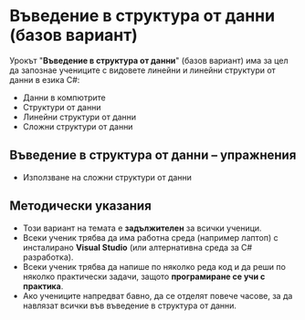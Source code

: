 # Въведение в структура от данни (базов вариант)

Урокът "**Въведение в структура от данни**" (базов вариант) има за цел да запознае учениците с видовете линейни и линейни структури от данни в езика C#:
  - Данни в компютрите
  - Структури от данни 
  - Линейни структури от данни 
  - Сложни структури от данни

##  Въведение в структура от данни – упражнения
  - Използване на сложни структури от данни

## Методически указания
  - Този вариант на темата е **задължителен** за всички ученици.
  - Всеки ученик трябва да има работна среда (например лаптоп) с инсталирано **Visual Studio** (или алтернативна среда за C# разработка).
  - Всеки ученик трябва да напише по няколко реда код и да реши по няколко практически задачи, защото **програмиране сe учи с практика**.
  - Ако учениците напредват бавно, да се отделят повече часове, за да навлязат всички във въведение в структура от данни.
